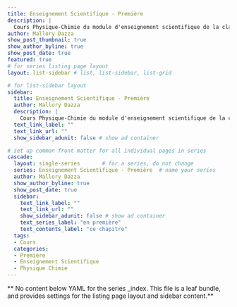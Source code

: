 ```yaml
---
title: Enseignement Scientifique - Première
description: |
  Cours Physique-Chimie du module d'enseignement scientifique de la classe de première générale.
author: Mallory Dazza
show_post_thumbnail: true
show_author_byline: true
show_post_date: true
featured: true
# for series listing page layout
layout: list-sidebar # list, list-sidebar, list-grid

# for list-sidebar layout
sidebar: 
  title: Enseignement Scientifique - Première
  author: Mallory Dazza
  description: |
    Cours Physique-Chimie du module d'enseignement scientifique de la classe de première générale.
  text_link_label: ""
  text_link_url: ""
  show_sidebar_adunit: false # show ad container

# set up common front matter for all individual pages in series
cascade:
  layout: single-series       # for a series, do not change
  series: Enseignement Scientifique - Première  # name your series
  author: Mallory Dazza
  show_author_byline: true
  show_post_date: true
  sidebar:
    text_link_label: ""
    text_link_url: ""
    show_sidebar_adunit: false # show ad container
    text_series_label: "en première" 
    text_contents_label: "ce chapitre" 
  tags:
  - Cours
  categories:
  - Première
  - Enseignement Scientifique
  - Physique Chimie
---
```


** No content below YAML for the series _index. This file is a leaf bundle, and provides settings for the listing page layout and sidebar content.**
